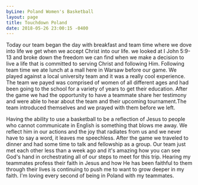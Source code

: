 ```yaml
---
byLine: Poland Women's Basketball
layout: page
title: Touchdown Poland
date: 2018-05-26 23:00:15 -0400
---
```

Today our team began the day with breakfast and team time where we dove into life we get when we accept Christ into our life. we looked at I John 5:9-13 and broke down the freedom we can find when we make a decision to live a life that is committed to serving Christ and following Him. Following team time we ate lunch at a mall here in Warsaw before our game. We played against a local university team and it was a really cool experience. The team we payed was comprised of women of all different ages and had been going to the school for a variety of years to get their education. After the game we had the opportunity to have a teammate share her testimony and were able to hear about the team and their upcoming tournament.The team introduced themselves and we prayed with them before we left.

​Having the ability to use a basketball to be a reflection of Jesus to people who cannot communicate in English is something that blows me away. We reflect him in our actions and the joy that radiates from us and we never have to say a word, it leaves me speechless. After the game we traveled to dinner and had some time to talk and fellowship as a group. Our team just met each other less than a week ago and it's amazing how you can see God's hand in orchestrating all of our steps to meet for this trip. Hearing my teammates profess their faith in Jesus and how He has been faithful to them through their lives is continuing to push me to want to grow deeper in my faith. I'm loving every second of being in Poland with my teammates.